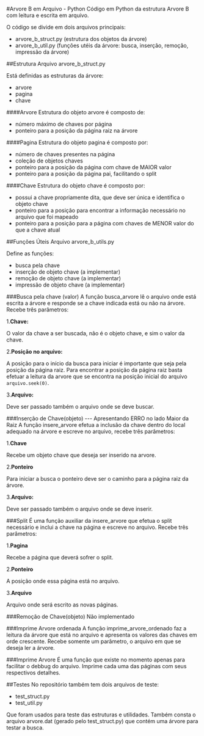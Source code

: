 #Arvore B em Arquivo - Python
Código em Python da estrutura Arvore B com leitura e escrita em arquivo.

O código se divide em dois arquivos principais:
- arvore_b_struct.py (estrutura dos objetos da árvore)
- arvore_b_util.py (funções utéis da árvore: busca, inserção, remoção, impressão da árvore)

##Estrutura
Arquivo arvore_b_struct.py

Está definidas as estruturas da árvore:
- arvore
- pagina
- chave

####Arvore
Estrutura do objeto arvore é composto de:
- número máximo de chaves por página
- ponteiro para a posição da página raiz na árvore

####Pagina
Estrutura do objeto pagina é composto por:
- número de chaves presentes na página
- coleção de objetos chaves
- ponteiro para a posição da página com chave de MAIOR valor
- ponteiro para a posição da página pai, facilitando o split

####Chave
Estrutura do objeto chave é composto por:
- possui a chave propriamente dita, que deve ser única e identifica o objeto chave
- ponteiro para a posição para encontrar a informação necessário no arquivo que foi mapeado
- ponteiro para a posição para a página com chaves de MENOR valor do que a chave atual

##Funções Úteis
Arquivo arvore_b_utils.py

Define as funções:
- busca pela chave
- inserção de objeto chave (a implementar)
- remoção de objeto chave (a implementar)
- impressão de objeto chave (a implementar)

###Busca pela chave (valor)
A função busca_arvore lê o arquivo onde está escrita a árvore e responde se a chave indicada está ou não na árvore. Recebe três parâmetros:

1.**Chave:**

O valor da chave a ser buscada, não é o objeto chave, e sim o valor da chave.

2.**Posição no arquivo:**

A posição para o início da busca para iniciar é importante que seja pela posição da página raiz.
Para encontrar a posição da página raiz basta efetuar a leitura da arvore que se encontra na posição
inicial do arquivo ```arquivo.seek(0)```.

3.**Arquivo:**

Deve ser passado também o arquivo onde se deve buscar.

###Inserção de Chave(objeto) --- Apresentando ERRO no lado Maior da Raiz
A função insere_arvore efetua a inclusão da chave dentro do local adequado na árvore e escreve no arquivo, recebe três parâmetros:

1.**Chave**

Recebe um objeto chave que deseja ser inserido na arvore.

2.**Ponteiro**

Para iniciar a busca o ponteiro deve ser o caminho para a página raiz da árvore.

3.**Arquivo:**

Deve ser passado também o arquivo onde se deve inserir.

###Split
É uma função auxiliar da insere_arvore que efetua o split necessário e inclui a chave na página e escreve no arquivo. Recebe três parâmetros:

1.**Pagina**

Recebe a página que deverá sofrer o split.

2.**Ponteiro**

A posição onde essa página está no arquivo.

3.**Arquivo**

Arquivo onde será escrito as novas páginas.

###Remoção de Chave(objeto)
Não implementado

###Imprime Arvore ordenada
A função imprime_arvore_ordenado faz a leitura da árvore que está no arquivo e apresenta os valores das chaves em orde crescente. Recebe somente um parâmetro, o arquivo em que se deseja ler a árvore.

###Imprime Arvore
É uma função que existe no momento apenas para facilitar o debbug do arquivo. Imprime cada uma das páginas com seus respectivos detalhes.

##Testes
No repositório também tem dois arquivos de teste:
- test_struct.py
- test_util.py

Que foram usados para teste das estruturas e utilidades.
Também consta o arquivo arvore.dat (gerado pelo test_struct.py) que contém uma árvore para testar a busca.
